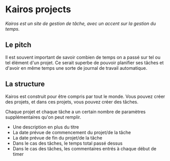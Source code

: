 # Kairos projects

_Kairos est un site de gestion de tâche, avec un accent sur la gestion du temps._

## Le pitch
Il est souvent important de savoir combien de temps on a passé sur tel ou tel élément d'un projet.
Ce serait superbe de pouvoir planifier ses tâches et d'avoir en même temps une sorte de journal de travail automatique.

## La structure
Kairos est construit pour être compris par tout le monde. Vous pouvez créer des projets, et dans ces projets, vous pouvez créer des tâches.

Chaque projet et chaque tâche a un certain nombre de paramètres supplémentaires qu'on peut remplir.

- Une description en plus du titre
- La date prévue de commencement du projet/de la tâche
- La date prévue de fin du projet/de la tâche
- Dans le cas des tâches, le temps total passé dessus
- Dans le cas des tâches, les commentaires entrés à chaque début de timer
